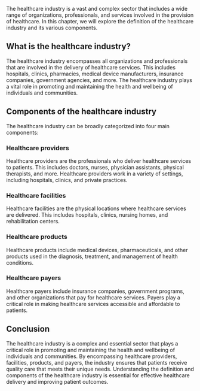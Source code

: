 
The healthcare industry is a vast and complex sector that includes a wide range of organizations, professionals, and services involved in the provision of healthcare. In this chapter, we will explore the definition of the healthcare industry and its various components.

What is the healthcare industry?
--------------------------------

The healthcare industry encompasses all organizations and professionals that are involved in the delivery of healthcare services. This includes hospitals, clinics, pharmacies, medical device manufacturers, insurance companies, government agencies, and more. The healthcare industry plays a vital role in promoting and maintaining the health and wellbeing of individuals and communities.

Components of the healthcare industry
-------------------------------------

The healthcare industry can be broadly categorized into four main components:

### Healthcare providers

Healthcare providers are the professionals who deliver healthcare services to patients. This includes doctors, nurses, physician assistants, physical therapists, and more. Healthcare providers work in a variety of settings, including hospitals, clinics, and private practices.

### Healthcare facilities

Healthcare facilities are the physical locations where healthcare services are delivered. This includes hospitals, clinics, nursing homes, and rehabilitation centers.

### Healthcare products

Healthcare products include medical devices, pharmaceuticals, and other products used in the diagnosis, treatment, and management of health conditions.

### Healthcare payers

Healthcare payers include insurance companies, government programs, and other organizations that pay for healthcare services. Payers play a critical role in making healthcare services accessible and affordable to patients.

Conclusion
----------

The healthcare industry is a complex and essential sector that plays a critical role in promoting and maintaining the health and wellbeing of individuals and communities. By encompassing healthcare providers, facilities, products, and payers, the industry ensures that patients receive quality care that meets their unique needs. Understanding the definition and components of the healthcare industry is essential for effective healthcare delivery and improving patient outcomes.
